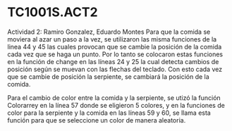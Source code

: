 # TC1001S.ACT2
Actividad 2: Ramiro Gonzalez, Eduardo Montes
Para que la comida se moviera al azar un paso a la vez, se utilizaron las misma funciones de la linea 44 y 45
las cuales provocan que se cambie la posición de la comida cada vez que se haga un punto. Por lo tanto se colocaron 
estas funciones en la función de change en las líneas 24 y 25 la cual detecta cambios de posición según se muevan con las flechas del teclado.
Con esto cada vez que se cambie de posición la serpiente, se cambiará la posición de la comida.

Para el cambio de color entre la comida y la serpiente, se utizó la función Colorarrey en la línea 57 donde se eligieron 5 colores, y en la funciones de color para
la serpiente y la comida en las líneas 59 y 60, se llama esta función para que se seleccione un color de manera aleatoria.
